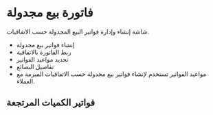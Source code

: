 # فاتورة بيع مجدولة
شاشة إنشاء وإدارة فواتير البيع المجدولة حسب الاتفاقيات.
- إنشاء فواتير بيع مجدولة
- ربط الفاتورة بالاتفاقية
- تحديد مواعيد الفواتير
- تفاصيل البضائع
- مواعيد الفواتير
تستخدم لإنشاء فواتير بيع مجدولة حسب الاتفاقيات المبرمة مع العملاء.
## فواتير الكميات المرتجعة
